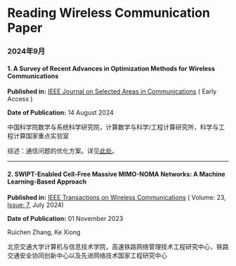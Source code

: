 # Reading Wireless Communication Paper

### 2024年9月

#### 1. A Survey of Recent Advances in Optimization Methods for Wireless Communications

**Published in:** [IEEE Journal on Selected Areas in Communications](https://ieeexplore.ieee.org/xpl/RecentIssue.jsp?punumber=49) ( Early Access )

**Date of Publication:** 14 August 2024

中国科学院数学与系统科学研究院，计算数学与科学/工程计算研究所，科学与工程计算国家重点实验室

综述：通信问题的优化方案。详见[此处](./2024年9月/A_Survey_of_Recent_Advances_in_Optimization_Methods_for_Wireless_Communications.md)。

------

#### 2. SWIPT-Enabled Cell-Free Massive MIMO-NOMA Networks: A Machine Learning-Based Approach

**Published in:** [IEEE Transactions on Wireless Communications](https://ieeexplore.ieee.org/xpl/RecentIssue.jsp?punumber=7693) ( Volume: 23, [Issue: 7](https://ieeexplore.ieee.org/xpl/tocresult.jsp?isnumber=10595516&punumber=7693), July 2024)

**Date of Publication:** 01 November 2023

Ruichen Zhang, Ke Xiong 

北京交通大学计算机与信息技术学院，高速铁路网络管理技术工程研究中心，铁路交通安全协同创新中心以及先进网络技术国家工程研究中心



